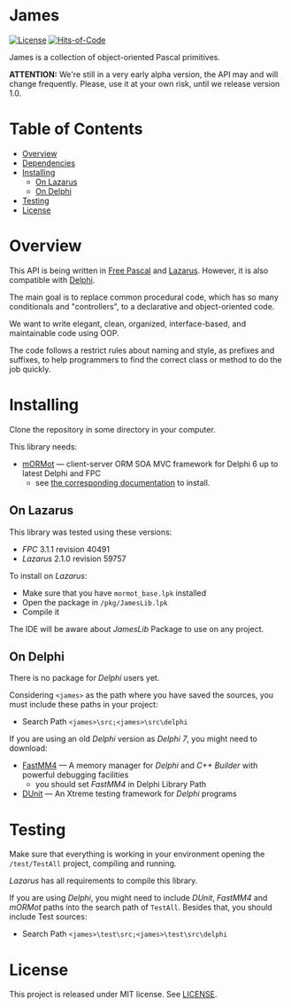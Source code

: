# James

[![License](https://img.shields.io/badge/license-MIT-green.svg)](https://github.com/mdbs99/james/blob/master/README.md)
[![Hits-of-Code](https://hitsofcode.com/github/mdbs99/james)](https://hitsofcode.com/view/github.com/mdbs99/james)

James is a collection of object-oriented Pascal primitives.

**ATTENTION:** We're still in a very early alpha version, the API may and will change frequently. Please, use it at your own risk, until we release version 1.0.

# Table of Contents

- [Overview](#overview)
- [Dependencies](#dependencies)
- [Installing](#installing)
  - [On Lazarus](#on-lazarus)
  - [On Delphi](#on-delphi)
- [Testing](#testing)
- [License](#license)

# Overview

This API is being written in [Free Pascal](https://freepascal.org/) and [Lazarus](http://www.lazarus-ide.org/). However, it is also compatible with [Delphi](https://www.embarcadero.com/products/delphi).

The main goal is to replace common procedural code, which has so many conditionals and "controllers", to a declarative and object-oriented code.

We want to write elegant, clean, organized, interface-based, and maintainable code using OOP.

The code follows a restrict rules about naming and style, as prefixes and suffixes, to help programmers to find the correct class or method to do the job quickly.

# Installing

Clone the repository in some directory in your computer.

This library needs:
- [mORMot](https://github.com/synopse/mORMot) — client-server ORM SOA MVC framework for Delphi 6 up to latest Delphi and FPC
  - see [the corresponding documentation](https://github.com/synopse/mORMot/blob/master/Packages/README.md) to install.

## On Lazarus

This library was tested using these versions: 
- *FPC* 3.1.1 revision 40491
- *Lazarus* 2.1.0 revision 59757

To install on *Lazarus*:
- Make sure that you have `mormot_base.lpk` installed
- Open the package in `/pkg/JamesLib.lpk`
- Compile it

The IDE will be aware about *JamesLib* Package to use on any project.

## On Delphi

There is no package for *Delphi* users yet.

Considering `<james>` as the path where you have saved the sources, you must include these paths in your project:
- Search Path `<james>\src;<james>\src\delphi`

If you are using an old *Delphi* version as *Delphi 7*, you might need to download:
- [FastMM4](https://github.com/pleriche/FastMM4) — A memory manager for *Delphi* and *C++ Builder* with powerful debugging facilities
  - you should set *FastMM4* in Delphi Library Path
- [DUnit](http://dunit.sourceforge.net/) — An Xtreme testing framework for *Delphi* programs

# Testing

Make sure that everything is working in your environment opening the `/test/TestAll` project, compiling and running.

*Lazarus* has all requirements to compile this library.

If you are using *Delphi*, you might need to include *DUnit*, *FastMM4* and *mORMot* paths into the search path of `TestAll`. Besides that, you should include Test sources:
- Search Path `<james>\test\src;<james>\test\src\delphi`

# License

This project is released under MIT license. See [LICENSE](LICENSE).
